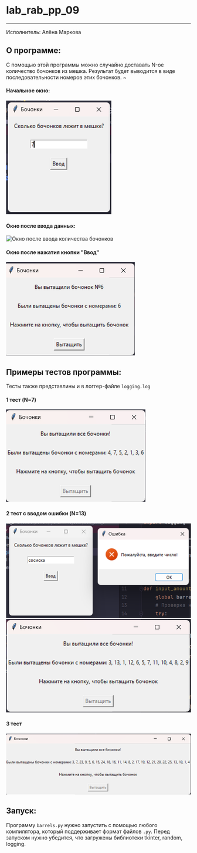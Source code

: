 # lab_rab_pp_09
____
Исполнитель: Алёна Маркова

## О программе:
С помощью этой программы можно случайно доставать N-ое количество бочонков из мешка. Результат будет выводится в виде последовательности номеров этих бочонков. ~

#### Начальное окно:
![Начальное окно программы](https://github.com/rottenpearr/lab_rab_pp_09/blob/master/%D0%9F%D1%80%D0%B8%D0%BC%D0%B5%D1%80%D1%8B/1.png)

#### Окно после ввода данных:
![Окно после ввода количества бочонков](https://github.com/rottenpearr/lab_rab_pp_09/assets/145704235/5aa63dcb-c7e1-496d-8fbb-7bc260cd7eee)

#### Окно после нажатия кнопки "Ввод"
![Окно после нажатия кнопки "Ввод"](https://github.com/rottenpearr/lab_rab_pp_09/blob/master/%D0%9F%D1%80%D0%B8%D0%BC%D0%B5%D1%80%D1%8B/7.png)

## Примеры тестов программы:
Тесты также представлины и в логгер-файле `logging.log`

#### 1 тест (N=7)
![N=7](https://github.com/rottenpearr/lab_rab_pp_09/blob/master/%D0%9F%D1%80%D0%B8%D0%BC%D0%B5%D1%80%D1%8B/2.png)
#### 2 тест c вводом ошибки (N=13)
![Ошибка ввода](https://github.com/rottenpearr/lab_rab_pp_09/blob/master/%D0%9F%D1%80%D0%B8%D0%BC%D0%B5%D1%80%D1%8B/3.png)
![N=13](https://github.com/rottenpearr/lab_rab_pp_09/blob/master/%D0%9F%D1%80%D0%B8%D0%BC%D0%B5%D1%80%D1%8B/5.png)
#### 3 тест
![N=25](https://github.com/rottenpearr/lab_rab_pp_09/blob/master/%D0%9F%D1%80%D0%B8%D0%BC%D0%B5%D1%80%D1%8B/6.png)

## Запуск:
Программу `barrels.py` нужно запустить с помощью любого компилятора, который поддерживает формат файлов `.py`.
Перед запуском нужно убедится, что загружены библиотеки tkinter, random, logging.
